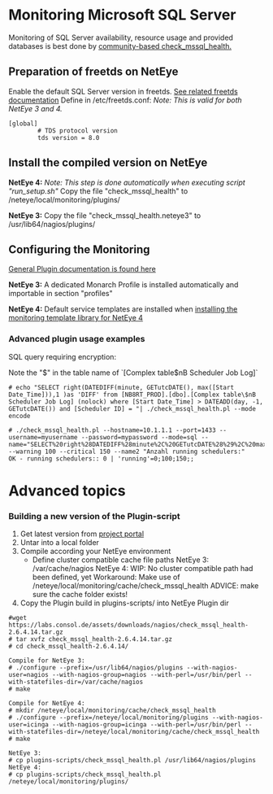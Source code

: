 # Monitoring Microsoft SQL Server

Monitoring of SQL Server availability, resource usage and provided databases is best done by [community-based check_mssql_health.](https://labs.consol.de/nagios/check_mssql_health/)

## Preparation of freetds on NetEye

Enable the default SQL Server version in freetds. [See related freetds documentation](http://www.freetds.org/userguide/freetdsconf.htm)
Define in /etc/freetds.conf: *Note: This is valid for both NetEye 3 and 4.*
```
[global]
        # TDS protocol version
        tds version = 8.0
```

## Install the compiled version on NetEye

**NetEye 4:**
*Note: This step is done automatically when executing script "run_setup.sh"*
Copy the file "check_mssql_health" to /neteye/local/monitoring/plugins/

**NetEye 3:**
Copy the file "check_mssql_health.neteye3" to /usr/lib64/nagios/plugins/


## Configuring the Monitoring

[General Plugin documentation is found here](https://labs.consol.de/nagios/check_mssql_health/)

**NetEye 3:** A dedicated Monarch Profile is installed automatically and importable in section "profiles"

**NetEye 4:** Default service templates are installed when [installing the monitoring template library for NetEye 4](../../../../doc/monitoring_templates.md)

### Advanced plugin usage examples

SQL query requiring encryption:

Note the "$" in the table name of `[Complex table$nB Scheduler Job Log]`

```
# echo "SELECT right(DATEDIFF(minute, GETutcDATE(), max([Start Date_Time])),1 )as 'DIFF' from [NB8RT_PROD].[dbo].[Complex table\$nB Scheduler Job Log] (nolock) where [Start Date_Time] > DATEADD(day, -1, GETutcDATE()) and [Scheduler ID] = "| ./check_mssql_health.pl --mode encode

# ./check_mssql_health.pl --hostname=10.1.1.1 --port=1433 --username=myusername --password=mypassword --mode=sql --name="SELECT%20right%28DATEDIFF%28minute%2C%20GETutcDATE%28%29%2C%20max%28%5BStart%20Date%5FTime%5D%29%29%2C1%20%29as%20%27DIFF%27%20from%20%5BNB8RT%5FPROD%5D%2E%5Bdbo%5D%2E%5BComplex%20table%24nB%20Scheduler%20Job%20Log%5D%20%28nolock%29%20where%20%5BStart%20Date%5FTime%5D%20%3E%20DATEADD%28day%2C%20%2D1%2C%20GETutcDATE%28%29%29%20and%20%5BScheduler%20ID%5D%20%3D%20%27SCHED01%27group%20by%20%20%5BScheduler%20ID%5D%20having%20%20GETutcDATE%28%29%20%3E%20max%28%5BStart%20Date%5FTime%5D%29" --warning 100 --critical 150 --name2 "Anzahl running schedulers:"
OK - running schedulers:: 0 | 'running'=0;100;150;;
```

# Advanced topics

### Building a new version of the Plugin-script

1. Get latest version from [project portal](https://labs.consol.de/nagios/check_mssql_health/#download)
2. Untar into a local folder
3. Compile according your NetEye environment
   - Define cluster compatible cache file paths
     NetEye 3: /var/cache/nagios
     NetEye 4: WIP: No cluster compatible path had been defined, yet
     Workaround: Make use of /neteye/local/monitoring/cache/check_mssql_health
     ADVICE: make sure the cache folder exists!
4. Copy the Plugin build in plugins-scripts/ into NetEye Plugin dir

```
#wget https://labs.consol.de/assets/downloads/nagios/check_mssql_health-2.6.4.14.tar.gz
# tar xvfz check_mssql_health-2.6.4.14.tar.gz
# cd check_mssql_health-2.6.4.14/

Compile for NetEye 3:
# ./configure --prefix=/usr/lib64/nagios/plugins --with-nagios-user=nagios --with-nagios-group=nagios --with-perl=/usr/bin/perl --with-statefiles-dir=/var/cache/nagios
# make

Compile for NetEye 4:
# mkdir /neteye/local/monitoring/cache/check_mssql_health
# ./configure --prefix=/neteye/local/monitoring/plugins --with-nagios-user=icinga --with-nagios-group=icinga --with-perl=/usr/bin/perl --with-statefiles-dir=/neteye/local/monitoring/cache/check_mssql_health
# make

NetEye 3:
# cp plugins-scripts/check_mssql_health.pl /usr/lib64/nagios/plugins
NetEye 4:
# cp plugins-scripts/check_mssql_health.pl /neteye/local/monitoring/plugins/
```

